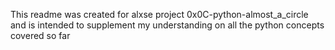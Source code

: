 This readme was created for alxse project 0x0C-python-almost_a_circle and is intended to supplement my understanding on all the python concepts covered so far
